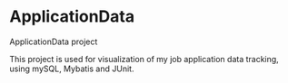 # ApplicationData
ApplicationData project

This project is used for visualization of my job application data tracking, using mySQL, Mybatis and JUnit.

